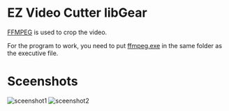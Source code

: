 # EZ Video Cutter libGear
[FFMPEG](https://www.ffmpeg.org/) is used to crop the video.

For the program to work, you need to put [ffmpeg.exe](https://ffmpeg.zeranoe.com/builds/) in the same folder as the executive file.

# Sceenshots
![sceenshot1](http://shaso.libgear.ru/41_CutVideo_19-12-16_21-07-26.png)
![sceenshot2](http://shaso.libgear.ru/44_CutVideo_19-12-17_21-08-30.png)
